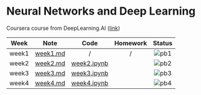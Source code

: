 # Neural Networks and Deep Learning 
Coursera course from DeepLearning.AI ([link](https://www.coursera.org/learn/neural-networks-deep-learning))

<div align="center">

| **Week** |                                              **Note**                                             |                                                 **Code**                                                | **Homework** |              **Status**              |
|:--------:|:-------------------------------------------------------------------------------------------------:|:-------------------------------------------------------------------------------------------------------:|:------------:|:------------------------------------:|
|   week1  | [week1.md](https://github.com/yixiaowang2001/Deep-Learning_Notes/blob/main/Course1/note/week1.md) |                                                    /                                                    |       /      | ![pb1](https://progress-bar.dev/100) |
|   week2  | [week2.md](https://github.com/yixiaowang2001/Deep-Learning_Notes/blob/main/Course1/note/week2.md) | [week2.ipynb](https://github.com/yixiaowang2001/Deep-Learning_Notes/blob/main/Course1/code/week2.ipynb) |              |  ![pb2](https://progress-bar.dev/50) |
|   week3  | [week3.md](https://github.com/yixiaowang2001/Deep-Learning_Notes/blob/main/Course1/note/week3.md) | [week3.ipynb](https://github.com/yixiaowang2001/Deep-Learning_Notes/blob/main/Course1/code/week3.ipynb) |              |  ![pb3](https://progress-bar.dev/0)  |
|   week4  | [week4.md](https://github.com/yixiaowang2001/Deep-Learning_Notes/blob/main/Course1/note/week4.md) | [week4.ipynb](https://github.com/yixiaowang2001/Deep-Learning_Notes/blob/main/Course1/code/week4.ipynb) |              |  ![pb4](https://progress-bar.dev/0)  |

</div>